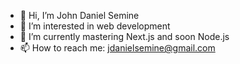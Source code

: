 - 👋 Hi, I’m John Daniel Semine
- 👀 I’m interested in web development
- 🌱 I’m currently mastering Next.js and soon Node.js
- 📫 How to reach me: jdanielsemine@gmail.com
